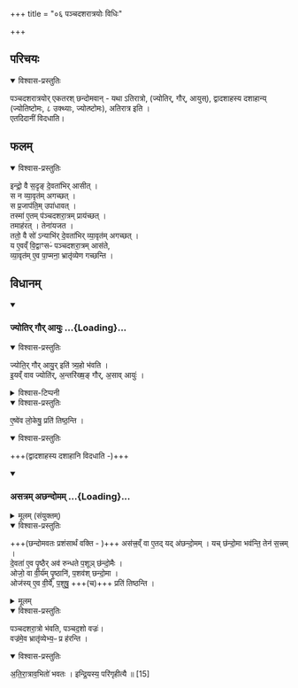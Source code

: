+++
title = "०६ पञ्चदशरात्रयोः विधिः"

+++
## परिचयः

<details open><summary>विश्वास-प्रस्तुतिः</summary>

पञ्चदशरात्रयोर् एकतरश् छन्दोमवान् - यथा ऽतिरात्रो, (ज्योतिर्, गौर्, आयुस्), द्वादशाहस्य दशाहान्य् (ज्योतिष्टोमः, ८ उक्थ्याः, ज्योत्ष्टोमः), अतिरात्र इति ।  
एतदिदानीं विदधाति।
</details>



## फलम्

<details open><summary>विश्वास-प्रस्तुतिः</summary>

इन्द्रो॒ वै स॒दृङ् दे॒वता॑भिर् आसीत् ।  
स न व्या॒वृत॑म् अगच्छत् ।  
स प्र॒जाप॑ति॒म् उपा॑धावत् ।  
तस्मा॑ ए॒तम् प॑ञ्चदशरा॒त्रम् प्राय॑च्छत् ।  
तमाह॑रत् । तेना॑यजत ।  
ततो॒ वै सो॑ ऽन्याभि॑र् दे॒वता॑भिर् व्या॒वृत॑म् अगच्छत् ।  
य ए॒वव्ँ वि॒द्वाꣳसᳶ॑ पञ्चदशरा॒त्रम् आस॑ते,  
व्या॒वृत॑म् ए॒व पा॒प्मना॒ भ्रातृ॑व्येण गच्छन्ति ।  
</details>



## विधानम्
<div class="js_include" includetitle="false" newlevelforh1="3" unfilled url="/vedAH_yajuH/taittirIyam/sArasvata-vibhAgaH/saMhitA/brAhmaNam/sarva-prastutiH/7/3/05_anyash_chaturdasharAtraH/jyotir_gaur_AyuH.md">
<details open><summary><h3>ज्योतिर् गौर् आयुः ...{Loading}...</h3></summary>
<details open><summary>विश्वास-प्रस्तुतिः</summary>

ज्योति॒र् गौर् आयु॒र् इति॑ त्र्य॒हो भ॑वति ।  
इ॒यव्ँ वाव ज्योति॑र्, अ॒न्तरि॑ख्ष॒ङ् गौर्, अ॒साव् आयुः॑ ।
</details>
<details><summary>विश्वास-टिप्पनी</summary>

ज्योतिस्स्वरूपम् ७.१ इत्यत्र प्रतिपादितम्। १९० स्तोत्रियम्।  
गौः - खलु पञ्चदशो बहिष्पवमानः, त्रिवृन्त्य् आज्यानि, सप्तदशं माध्यन्दिनं सवनं, सर्वैकविंशं तृतीयसवनं सोक्थ्यमिति । २४१-स्तोत्रिया। क्थम्??  
आयुः - त्रिवृत् बहिष्पवमानं, पञ्चदशाज्यानि, सर्वसप्तदशं माध्यन्दिनं, सर्वैकविंशं तृतीयसवनं सोक्थ्यमिति । २५९-स्तोत्रियम्। कथम्??
</details>
</details>
</div>
<details open><summary>विश्वास-प्रस्तुतिः</summary>

ए॒ष्वे॑व लो॒केषु॒ प्रति॑ तिष्ठ॒न्ति ।
</details>
<details open><summary>विश्वास-प्रस्तुतिः</summary>

+++(द्वादशाहस्य दशाहानि विदधाति -)+++  
</details>
<div class="js_include" includetitle="false" newlevelforh1="3" unfilled url="/vedAH_yajuH/taittirIyam/sArasvata-vibhAgaH/saMhitA/brAhmaNam/sarva-prastutiH/7/3/06_panchadasharAtrayoH_vidhiH/asatram_aChandomam.md">
<details open><summary><h3>असत्रम् अछन्दोमम् ...{Loading}...</h3></summary>
<details><summary>मूलम् (संयुक्तम्)</summary>

अस॑त्त्र॒व्ँवा ए॒तद्यद॑छन्दो॒मय्ँयच्छ॑न्दो॒मा भव॑न्ति॒ तेन॑ स॒त्त्रन्दे॒वता॑ ए॒व पृ॒ष्ठैरव॑ रुन्धते प॒शूञ्छ॑न्दो॒मैरोजो॒ वै वी॒र्य॑म्पृ॒ष्ठानि॑ प॒शव॑श्छन्दो॒मा ओज॑स्ये॒व वी॒र्ये॑ प॒शुषु॒ प्रति॑ तिष्ठन्ति
</details>
<details open><summary>विश्वास-प्रस्तुतिः</summary>

+++(छन्दोमवतः प्रशंसार्थं वक्ति - )+++ अस॑त्त्र॒व्ँ वा ए॒तद् यद् अ॑छन्दो॒मम् ।
यच् छ॑न्दो॒मा भव॑न्ति॒ तेन॑ स॒त्त्रम् ।  
दे॒वता॑ ए॒व पृ॒ष्ठैर् अव॑ रुन्धते प॒शूञ् छ॑न्दो॒मैः ।  
ओजो॒ वा वी॒र्य॑म् पृ॒ष्ठानि॑, प॒शव॑श् छन्दो॒मा ।  
ओज॑स्य् ए॒व वी॒र्ये॑, प॒शुषु॒ +++(च)+++ प्रति॑ तिष्ठन्ति ।  
</details>
<details><summary>मूलम्</summary>

अस॑त्त्र॒व्ँ वा ए॒तद् यद॑छन्दो॒मम् ।
यच्छ॑न्दो॒मा भव॑न्ति॒ तेन॑ स॒त्त्रम् ।
दे॒वता॑ ए॒व पृ॒ष्ठैरव॑ रुन्धते प॒शूञ्छ॑न्दो॒मैः ।  
ओजो॒ वै वी॒र्य॑म्पृ॒ष्ठानि॑ प॒शव॑श्छन्दो॒माः ।
ओज॑स्ये॒व वी॒र्ये॑ प॒शुषु॒ प्रति॑ तिष्ठन्ति ।
</details>
</details>
</div>
<details open><summary>विश्वास-प्रस्तुतिः</summary>

पञ्चदशरा॒त्रो भ॑वति, पञ्चद॒शो वज्रः॑।  
वज्र॑मे॒व भ्रातृ॑व्येभ्य॒ᳶ प्र ह॑रन्ति ।
</details>
<details open><summary>विश्वास-प्रस्तुतिः</summary>

अ॒ति॒रा॒त्राव॒भितो॑ भवतः ।
इन्द्रि॒यस्य॒ परि॑गृहीत्यै ॥ [15]  
</details>
